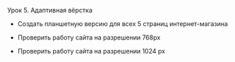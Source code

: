 Урок 5. Адаптивная вёрстка

- Создать планшетную версию для всех 5 страниц интернет-магазина

- Проверить работу сайта на разрешении 768px 

- Проверить работу сайта на разрешении 1024 px
